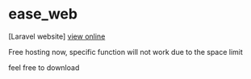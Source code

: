 # ease_web
[Laravel website]
[view online](https://yangchi-tw.000webhostapp.com/)

Free hosting now, specific function will not work due to the space limit

feel free to download
